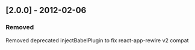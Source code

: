 
## [2.0.0] - 2012-02-06
### Removed 
Removed deprecated injectBabelPlugin to fix react-app-rewire v2 compat
